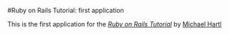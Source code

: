 #Ruby on Rails Tutorial: first application

This is the first application for the [*Ruby on Rails Tutorial*](http://railstutorial.org) by [Michael Hartl](http://michaelhartl.com)
